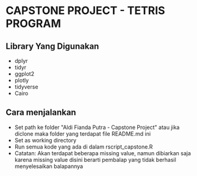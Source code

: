 # CAPSTONE PROJECT - TETRIS PROGRAM

## Library Yang Digunakan
- dplyr
- tidyr
- ggplot2
- plotly
- tidyverse
- Cairo

## Cara menjalankan
- Set path ke folder "Aldi Fianda Putra - Capstone Project" atau jika diclone maka folder yang terdapat file README.md ini
- Set as working directory
- Run semua kode yang ada di dalam rscript_capstone.R
- Catatan: Akan terdapat beberapa missing value, namun dibiarkan saja karena missing value disini berarti pembalap yang tidak berhasil menyelesaikan balapannya
